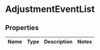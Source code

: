 
# AdjustmentEventList

## Properties
Name | Type | Description | Notes
------------ | ------------- | ------------- | -------------



